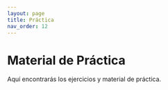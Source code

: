 ```yaml
---
layout: page
title: Práctica
nav_order: 12
---
```


# Material de Práctica

Aquí encontrarás los ejercicios y material de práctica. 